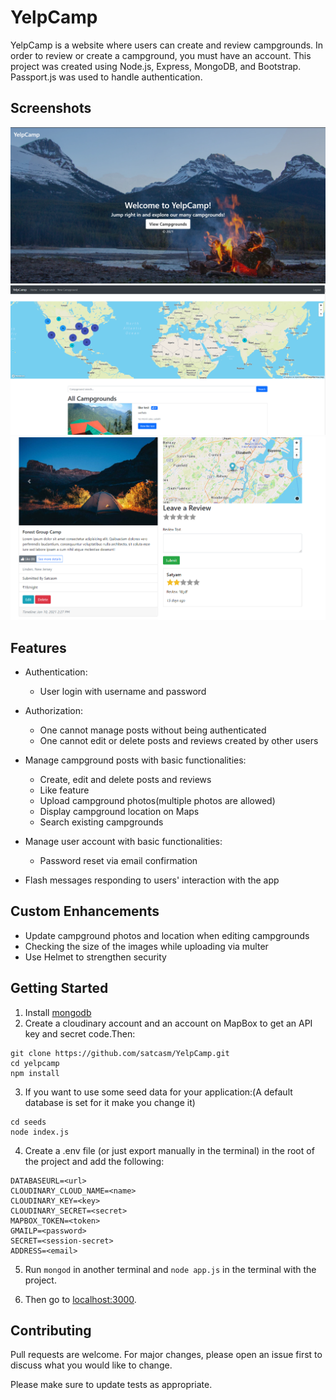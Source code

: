 # YelpCamp

YelpCamp is a website where users can create and review campgrounds. In order to review or create a campground, you must have an account.
This project was created using Node.js, Express, MongoDB, and Bootstrap. Passport.js was used to handle authentication.

## Screenshots

![](public/images/landing.png "Landing Page")
![](public/images/index.png "Index Page")
![](public/images/show.png "Show Page")

## Features

* Authentication:
  * User login with username and password
  
* Authorization:
  * One cannot manage posts without being authenticated
  * One cannot edit or delete posts and reviews created by other users
  
* Manage campground posts with basic functionalities:
  * Create, edit and delete posts and reviews
  * Like feature
  * Upload campground photos(multiple photos are allowed)
  * Display campground location on Maps
  * Search existing campgrounds
  
* Manage user account with basic functionalities:
  * Password reset via email confirmation
  
* Flash messages responding to users' interaction with the app

## Custom Enhancements

* Update campground photos and location when editing campgrounds
* Checking the size of the images while uploading via multer
* Use Helmet to strengthen security

## Getting Started
1. Install [mongodb](https://www.mongodb.com/)
2. Create a cloudinary account and an account on MapBox to get an API key and secret code.Then:
```
git clone https://github.com/satcasm/YelpCamp.git
cd yelpcamp
npm install

```
3. If you want to use some seed data for your application:(A default database is set for it make you change it)
```
cd seeds
node index.js
```

4. Create a .env file (or just export manually in the terminal) in the root of the project and add the following:
```
DATABASEURL=<url>
CLOUDINARY_CLOUD_NAME=<name>
CLOUDINARY_KEY=<key>
CLOUDINARY_SECRET=<secret>
MAPBOX_TOKEN=<token>
GMAILP=<password>
SECRET=<session-secret>
ADDRESS=<email>

```
5. Run ```mongod``` in another terminal and ```node app.js``` in the terminal with the project.  

6. Then go to [localhost:3000](http://localhost:3000/).

## Contributing

Pull requests are welcome. For major changes, please open an issue first to discuss what you would like to change.

Please make sure to update tests as appropriate.

